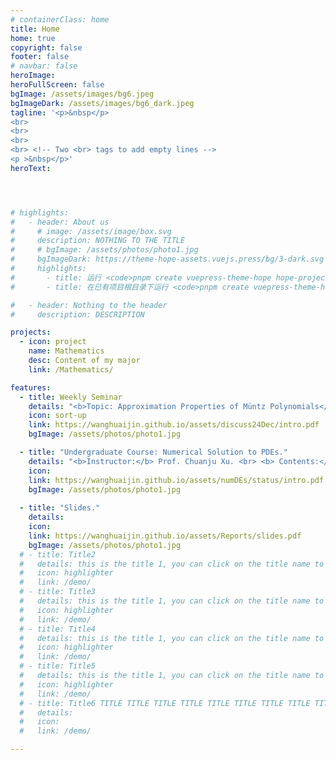 ```yaml
---
# containerClass: home
title: Home
home: true
copyright: false
footer: false
# navbar: false
heroImage: 
heroFullScreen: false
bgImage: /assets/images/bg6.jpeg
bgImageDark: /assets/images/bg6_dark.jpeg
tagline: '<p>&nbsp</p>
<br>
<br>
<br>
<br> <!-- Two <br> tags to add empty lines -->
<p >&nbsp</p>'
heroText: 




# highlights:
#   - header: About us
#     # image: /assets/image/box.svg
#     description: NOTHING TO THE TITLE
#     # bgImage: /assets/photos/photo1.jpg
#     bgImageDark: https://theme-hope-assets.vuejs.press/bg/3-dark.svg
#     highlights:
#       - title: 运行 <code>pnpm create vuepress-theme-hope hope-project</code> 以创建一个新的主题项目。
#       - title: 在已有项目根目录下运行 <code>pnpm create vuepress-theme-hope add .</code> 以在项目中添加主题。

#   - header: Nothing to the header
#     description: DESCRIPTION

projects:
  - icon: project
    name: Mathematics
    desc: Content of my major
    link: /Mathematics/

features: 
  - title: Weekly Seminar
    details: "<b>Topic: Approximation Properties of Müntz Polynomials</b>. December 7, 2024."
    icon: sort-up
    link: https://wanghuaijin.github.io/assets/discuss24Dec/intro.pdf
    bgImage: /assets/photos/photo1.jpg

  - title: "Undergraduate Course: Numerical Solution to PDEs."
    details: "<b>Instructor:</b> Prof. Chuanju Xu. <br> <b> Contents:</b> Introduce FD and FEM for PDEs. <br> Feb. - Jun. 2025."
    icon: 
    link: https://wanghuaijin.github.io/assets/numDEs/status/intro.pdf
    bgImage: /assets/photos/photo1.jpg
  
  - title: "Slides."
    details:
    icon: 
    link: https://wanghuaijin.github.io/assets/Reports/slides.pdf
    bgImage: /assets/photos/photo1.jpg
  # - title: Title2
  #   details: this is the title 1, you can click on the title name to see details
  #   icon: highlighter
  #   link: /demo/
  # - title: Title3
  #   details: this is the title 1, you can click on the title name to see details
  #   icon: highlighter
  #   link: /demo/
  # - title: Title4
  #   details: this is the title 1, you can click on the title name to see details
  #   icon: highlighter
  #   link: /demo/
  # - title: Title5
  #   details: this is the title 1, you can click on the title name to see details
  #   icon: highlighter
  #   link: /demo/
  # - title: Title6 TITLE TITLE TITLE TITLE TITLE TITLE TITLE TITLE TITLE TITLE Title6 TITLE TITLE TITLE TITLE TITLE TITLE TITLE TITLE TITLE TITLE
  #   details: 
  #   icon: 
  #   link: /demo/

---
```


<!-- <script>
// import { useDarkmode } from "vuepress-theme-hope/client";
  export default {
    mounted() {
    document.documentElement.setAttribute('data-theme', 'light');
  },
}
</script> -->


<!-- ## Basic Computations
- <a href="/coding/jacobi.md"> Jacobi </a> -->
